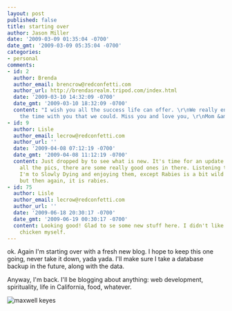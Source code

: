 ```yaml
---
layout: post
published: false
title: starting over
author: Jason Miller
date: '2009-03-09 01:35:04 -0700'
date_gmt: '2009-03-09 05:35:04 -0700'
categories:
- personal
comments:
- id: 2
  author: Brenda
  author_email: brencrow@redconfetti.com
  author_url: http://brendasrealm.tripod.com/index.html
  date: '2009-03-10 14:32:09 -0700'
  date_gmt: '2009-03-10 18:32:09 -0700'
  content: "I wish you all the success life can offer. \r\nWe really enjoyed spending
    the time with you that we could. Miss you and love you, \r\nMom &amp; Lisle"
- id: 9
  author: Lisle
  author_email: lecrow@redconfetti.com
  author_url: ''
  date: '2009-04-08 07:12:19 -0700'
  date_gmt: '2009-04-08 11:12:19 -0700'
  content: Just dropped by to see what is new. It's time for an update! Went through
    all the pics, there are some really good ones in there. Listening to your music,
    I'm to Slowly Dying and enjoying them, except Rabies is a bit wild for my taste;
    but then again, it is rabies.
- id: 75
  author: Lisle
  author_email: lecrow@redconfetti.com
  author_url: ''
  date: '2009-06-18 20:30:17 -0700'
  date_gmt: '2009-06-19 00:30:17 -0700'
  content: Looking good! Glad to se some new stuff here. I didn't like the grilled
    chicken myself.
---
```


ok. Again I'm starting over with a fresh new blog. I hope to keep this one
going, never take it down, yada yada. I'll make sure I take a database backup in
the future, along with the data.

Anyway, I'm back. I'll be blogging about anything: web development,
spirituality, life in California, food, whatever.

![maxwell keyes]({{site.assets.url_prefix}}/images/posts/photo-197.jpg "maxwell
keyes")
